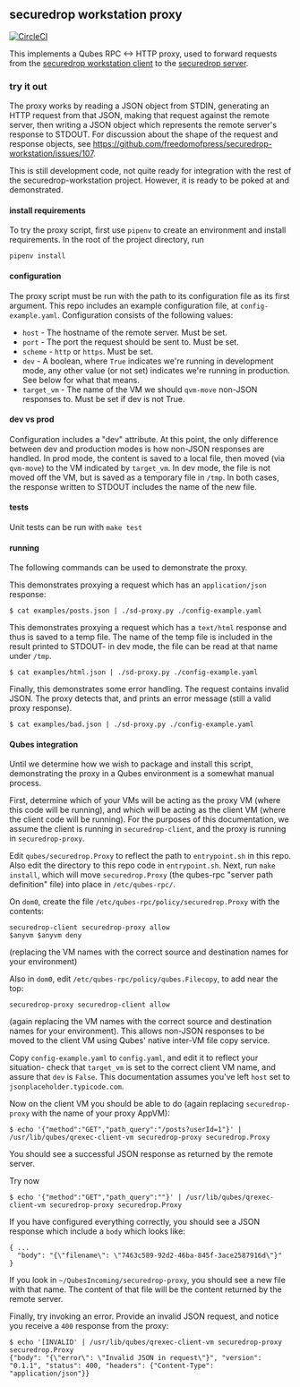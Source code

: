 ## securedrop workstation proxy

[![CircleCI](https://circleci.com/gh/freedomofpress/securedrop-proxy.svg?style=svg)](https://circleci.com/gh/freedomofpress/securedrop-proxy)

This implements a Qubes RPC <-> HTTP proxy, used to forward requests
from the [securedrop workstation
client](https://github.com/freedomofpress/securedrop-client) to the
[securedrop server](https://github.com/freedomofpress/securedrop).

### try it out

The proxy works by reading a JSON object from STDIN, generating an
HTTP request from that JSON, making that request against the remote
server, then writing a JSON object which represents the remote
server's response to STDOUT. For discussion about the shape of the
request and response objects, see
https://github.com/freedomofpress/securedrop-workstation/issues/107.

This is still development code, not quite ready for integration with the
rest of the securedrop-workstation project. However, it is ready to
be poked at and demonstrated.

#### install requirements

To try the proxy script, first use `pipenv` to create an environment
and install requirements. In the root of the project directory, run

    pipenv install

#### configuration

The proxy script must be run with the path to its configuration file
as its first argument. This repo includes an example configuration
file, at `config-example.yaml`. Configuration consists of the
following values:

- `host` - The hostname of the remote server. Must be set.
- `port` - The port the request should be sent to. Must be set.
- `scheme` - `http` or `https`. Must be set.
- `dev` - A boolean, where `True` indicates we're running in development mode, any other value (or not set) indicates we're running in production. See below for what that means.
- `target_vm` - The name of the VM we should `qvm-move` non-JSON responses to. Must be set if dev is not True.


#### dev vs prod

Configuration includes a "dev" attribute. At this point, the only
difference between dev and production modes is how non-JSON responses
are handled. In prod mode, the content is saved to a local file, then
moved (via `qvm-move`) to the VM indicated by `target_vm`. In dev
mode, the file is not moved off the VM, but is saved as a temporary
file in `/tmp`. In both cases, the response written to STDOUT includes
the name of the new file.

#### tests

Unit tests can be run with `make test`

#### running

The following commands can be used to demonstrate the proxy.

This demonstrates proxying a request which has an `application/json` response:

    $ cat examples/posts.json | ./sd-proxy.py ./config-example.yaml

This demonstrates proxying a request which has a `text/html` response
and thus is saved to a temp file. The name of the temp file is
included in the result printed to STDOUT- in dev mode, the file can be
read at that name under `/tmp`.

    $ cat examples/html.json | ./sd-proxy.py ./config-example.yaml

Finally, this demonstrates some error handling. The request contains
invalid JSON. The proxy detects that, and prints an error message
(still a valid proxy response).

    $ cat examples/bad.json | ./sd-proxy.py ./config-example.yaml

#### Qubes integration

Until we determine how we wish to package and install this script,
demonstrating the proxy in a Qubes environment is a somewhat manual
process.

First, determine which of your VMs will be acting as the proxy VM
(where this code will be running), and which will be acting as the
client VM (where the client code will be running). For the purposes of
this documentation, we assume the client is running in
`securedrop-client`, and the proxy is running in `securedrop-proxy`.

Edit `qubes/securedrop.Proxy` to reflect the path to `entrypoint.sh`
in this repo. Also edit the directory to this repo code in `entrypoint.sh`.
Next, run `make install`, which will move `securedrop.Proxy`
(the qubes-rpc "server path definition" file) into place in
`/etc/qubes-rpc/`.

On `dom0`, create the file `/etc/qubes-rpc/policy/securedrop.Proxy`
with the contents:

    securedrop-client securedrop-proxy allow
    $anyvm $anyvm deny

(replacing the VM names with the correct source and destination names
for your environment)

Also in `dom0`, edit `/etc/qubes-rpc/policy/qubes.Filecopy`, to add
near the top:

    securedrop-proxy securedrop-client allow

(again replacing the VM names with the correct source and destination
names for your environment). This allows non-JSON responses to be
moved to the client VM using Qubes' native inter-VM file copy service.

Copy `config-example.yaml` to `config.yaml`, and edit it to reflect
your situation- check that `target_vm` is set to the correct client VM
name, and assure that `dev` is `False`. This documentation assumes
you've left `host` set to `jsonplaceholder.typicode.com`.

Now on the client VM you should be able to do (again replacing `securedrop-proxy` with the name of your proxy AppVM):

    $ echo '{"method":"GET","path_query":"/posts?userId=1"}' | /usr/lib/qubes/qrexec-client-vm securedrop-proxy securedrop.Proxy

You should see a successful JSON response as returned by the remote server.

Try now

    $ echo '{"method":"GET","path_query":""}' | /usr/lib/qubes/qrexec-client-vm securedrop-proxy securedrop.Proxy

If you have configured everything correctly, you should see a JSON
response which include a `body` which looks like:

    { ...
      "body": "{\"filename\": \"7463c589-92d2-46ba-845f-3ace2587916d\"}"
    }

If you look in `~/QubesIncoming/securedrop-proxy`, you should see a
new file with that name. The content of that file will be the content
returned by the remote server.

Finally, try invoking an error. Provide an invalid JSON request, and
notice you receive a `400` response from the proxy:

    $ echo '[INVALID' | /usr/lib/qubes/qrexec-client-vm securedrop-proxy securedrop.Proxy
    {"body": "{\"error\": \"Invalid JSON in request\"}", "version": "0.1.1", "status": 400, "headers": {"Content-Type": "application/json"}}
